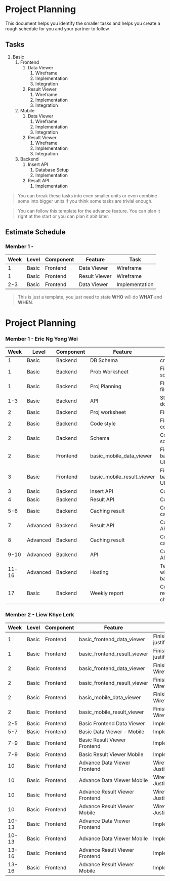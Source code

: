 # Project Planning

This document helps you identify the smaller tasks and helps you create a rough schedule for you and your partner to follow

## Tasks

1. Basic
    1. Frontend
        1. Data Viewer
            1. Wireframe
            2. Implementation
            3. Integration
        2. Result Viewer
            1. Wireframe
            2. Implementation
            3. Integration
    2. Mobile
        1. Data Viewer
            1. Wireframe
            2. Implementation
            3. Integration
        2. Result Viewer
            1. Wireframe
            2. Implementation
            3. Integration
    3. Backend
        1. Insert API
            1. Database Setup
            2. Implementation
        2. Result API
            1. Implementation

> You can break these tasks into even smaller units or even combine some into bigger units if you think some tasks are trivial enough.

> You can follow this template for the advance feature. You can plan it right at the start or you can plan it abit later.

## Estimate Schedule

### Member 1 - <ENTER NAME>

| Week | Level | Component | Feature       | Task           |
| ---- | ----- | --------- | ------------- | -------------- |
| 1    | Basic | Frontend  | Data Viewer   | Wireframe      |
| 1    | Basic | Frontend  | Result Viewer | Wireframe      |
| 2-3  | Basic | Frontend  | Data Viewer   | Implementation |

> This is just a template, you just need to state **WHO** will do **WHAT** and **WHEN**.

# Project Planning

### Member 1 - Eric Ng Yong Wei
| Week | Level | Component | Feature       | Task           |
|------|-------|-----------|---------------|----------------|
| 1    | Basic | Backend   | DB Schema     | create table   |
| 1    | Basic | Backend   | Prob Worksheet| Finish working on algo of solution|
| 1    | Basic | Backend   | Proj Planning | Finish the proj planning md file|
| 1-3  | Basic | Backend   | API           | Start working on documentation of APIs|
| 2    | Basic | Backend   | Proj worksheet| Finish project worksheet|
| 2    | Basic | Backend   | Code style    | Finish working on codestyle.md|
| 2    | Basic | Backend   | Schema        | Complete documentation of schema.md|
| 2    | Basic | Frontend  | basic_mobile_data_viewer| Finish working on basic_mobile_data_viewer's UI and justifications|
| 3    | Basic | Frontend  | basic_mobile_result_viewer| Finish working on basic_mobile_result_viewer's UI and justifications|
| 3    | Basic | Backend   | Insert API    | Complete basic insert API|
| 4    | Basic | Backend   | Result API    | Complete all basic result API|
| 5-6  | Basic | Backend | Caching result | Complete the basic of caching result|
| 7    | Advanced | Backend | Result API   | Complete all advance result API|
| 8    | Advanced | Backend | Caching result | Complete the advance of caching result|
| 9-10 | Advanced | Backend | API          | Complete documentation of API|
| 11-16| Advanced | Backend | Hosting      | Testing and troubleshooting with Khye for front end and back end|
| 17   | Basic | Backend   | Weekly report | Complete the whole weekly report for all weeks and check back details|

### Member 2 - Liew Khye Lerk
| Week | Level | Component | Feature       | Task           |
|------|-------|-----------|---------------|----------------|
| 1    | Basic | Frontend  | basic_frontend_data_viewer| Finish justifications|
| 1    | Basic | Frontend  | basic_frontend_result_viewer| Finish justifications|
| 2    | Basic | Frontend  | basic_frontend_data_viewer| Finish Wireframes|
| 2    | Basic | Frontend  | basic_frontend_result_viewer| Finish Wireframes|
| 2    | Basic | Frontend  | basic_mobile_data_viewer| Finish Wireframes|
| 2    | Basic | Frontend  | basic_mobile_result_viewer| Finish Wireframes|
| 2-5  | Basic | Frontend  | Basic Frontend Data Viewer   | Implementation |
| 5-7  | Basic | Frontend  | Basic Data Viewer - Mobile  | Implementation |
| 7-9  | Basic | Frontend  | Basic Result Viewer Frontend | Implementation |
| 7-9  | Basic | Frontend  | Basic Result Viewer Mobile   | Implementation |
| 10  | Basic | Frontend  | Advance Data Viewer Frontend | Wireframe & Justifications |
| 10  | Basic | Frontend  | Advance Data Viewer Mobile  |  Wireframe & Justifications  |
| 10  | Basic | Frontend  | Advance Result Viewer Frontend |  Wireframe & Justifications  |
| 10  | Basic | Frontend  | Advance Result Viewer Mobile  |  Wireframe & Justifications  |
| 10-13  | Basic | Frontend  | Advance Data Viewer Frontend | Implementation |
| 10-13  | Basic | Frontend  | Advance Data Viewer Mobile  | Implementation |
| 13-16  | Basic | Frontend  | Advance Result Viewer Frontend | Implementation |
| 13-16 | Basic | Frontend  | Advance Result Viewer Mobile  | Implementation |
